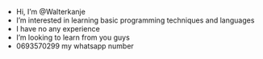 - Hi, I’m @Walterkanje
- I’m interested in learning basic programming techniques and languages
- I have no any experience
- I’m looking to learn from you guys
- 0693570299 my whatsapp number

